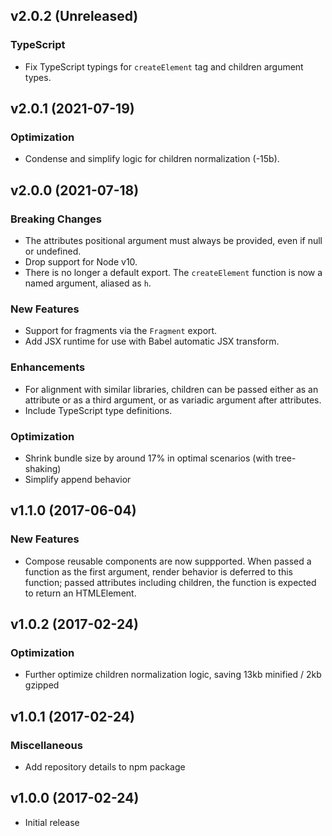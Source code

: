 ## v2.0.2 (Unreleased)

### TypeScript

- Fix TypeScript typings for `createElement` tag and children argument types.

## v2.0.1 (2021-07-19)

### Optimization

- Condense and simplify logic for children normalization (-15b).

## v2.0.0 (2021-07-18)

### Breaking Changes

- The attributes positional argument must always be provided, even if null or undefined.
- Drop support for Node v10.
- There is no longer a default export. The `createElement` function is now a named argument, aliased as `h`.

### New Features

- Support for fragments via the `Fragment` export.
- Add JSX runtime for use with Babel automatic JSX transform.

### Enhancements

- For alignment with similar libraries, children can be passed either as an attribute or as a third argument, or as variadic argument after attributes.
- Include TypeScript type definitions.

### Optimization

- Shrink bundle size by around 17% in optimal scenarios (with tree-shaking)
- Simplify append behavior

## v1.1.0 (2017-06-04)

### New Features

- Compose reusable components are now suppported. When passed a function as the first argument, render behavior is deferred to this function; passed attributes including children, the function is expected to return an HTMLElement.

## v1.0.2 (2017-02-24)

### Optimization

- Further optimize children normalization logic, saving 13kb minified / 2kb gzipped

## v1.0.1 (2017-02-24)

### Miscellaneous

- Add repository details to npm package

## v1.0.0 (2017-02-24)

- Initial release
